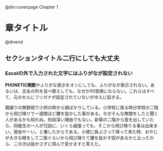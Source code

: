@div:coverpage
Chapter 1
# 章タイトル
@divend

## セクションタイトル二行にしても大丈夫

### Excelの外で入力された文字にはふりがなが設定されない
**PHONETIC関数**やふりがな表示をオンにしても、ふりがなが表示されない。あるいは、氏名の列を並べ替えしても、なぜか50音順にならない。これらはすべて、元のセルにフリガナが設定されていないがゆえに起きる。

親譲りの無鉄砲で小供の時から損ばかりしている。小学校に居る時分学校の二階から飛び降りて一週間ほど腰を抜かした事がある。なぜそんな無闇をしたと聞く人があるかも知れぬ。別段深い理由でもない。新築の二階から首を出していたら、同級生の一人が冗談に、いくら威張っても、そこから飛び降りる事は出来まい。弱虫やーい。と囃したからである。小使に負ぶさって帰って来た時、おやじが大きな眼をして二階ぐらいから飛び降りて腰を抜かす奴があるかと云ったから、この次は抜かさずに飛んで見せますと答えた。
